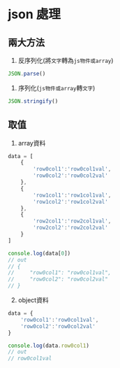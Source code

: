# json 處理

## 兩大方法
1. 反序列化(將`文字`轉為`js物件或array`)
```js
JSON.parse()
```

1. 序列化(`js物件或array`轉`文字`)
```js
JSON.stringify()
```
## 取值
1. array資料
```js
data = [
    {
        'row0col1':'row0col1val',
        'row0col2':'row0col2val'
    },
    {
        'row1col1':'row1col1val',
        'row1col2':'row1col2val'
    },
    {
        'row2col1':'row2col1val',
        'row2col2':'row2col2val'
    }
]

console.log(data[0])
// out
// {
//     "row0col1": "row0col1val",
//     "row0col2": "row0col2val"
// }
```

2. object資料
```js
data = {
    'row0col1':'row0col1val',
    'row0col2':'row0col2val'
}

console.log(data.row0col1)
// out
// row0col1val
```
 
